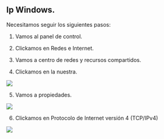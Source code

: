 ## Ip Windows.

Necesitamos seguir los siguientes pasos:

1. Vamos al panel de control.

2. Clickamos en Redes e Internet.

3. Vamos a centro de redes y recursos compartidos.

4. Clickamos en la nuestra.

![](https://i.gyazo.com/ccfcd6d4eccd494fa6c016b0a5b1b1d7.png)

5. Vamos a propiedades.

![](https://i.gyazo.com/f003bc394ac4cec1aa1a64c2aa72782c.png)

6. Clickamos en Protocolo de Internet versión 4 (TCP/IPv4)

![](https://i.gyazo.com/6f4dee54002bbd3be88783581260d169.png)
